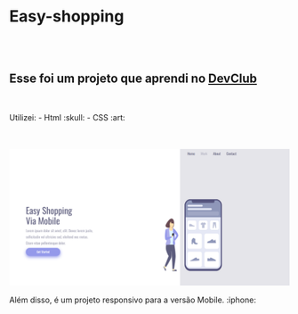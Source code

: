 <h1>Easy-shopping</h1>
<br>
<br>
<h2>Esse foi um projeto que aprendi no <a href="https://rodolfomori.com.br/devclub">DevClub</a></h2>
<br>
<p>Utilizei:
  - Html :skull:
  - CSS :art:
</p>
<br>
<br>
<img src="https://github.com/mariadeb28/Easy-shopping/blob/main/img/Captura%20de%20tela%202024-01-31%20214650.png?raw=true">
<br>
<p>Além disso, é um projeto responsivo para a versão Mobile. :iphone:</p>


